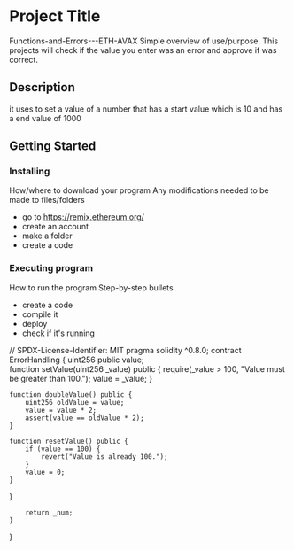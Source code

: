 
# Project Title
 Functions-and-Errors---ETH-AVAX
Simple overview of use/purpose.
This projects will check if the value you enter was an error and approve if was correct.  

## Description

it uses to set a value of a number that has a start value which is 10 and has a end value of 1000

## Getting Started

### Installing
 How/where to download your program
 Any modifications needed to be made to files/folders
* go to https://remix.ethereum.org/
* create an account
* make a folder
* create a code

### Executing program

How to run the program
  Step-by-step bullets
* create a code
* compile it
* deploy
* check if it's running
  
// SPDX-License-Identifier: MIT
pragma solidity ^0.8.0;
contract ErrorHandling {
   uint256 public value;    
    function setValue(uint256 _value) public {
        require(_value > 100, "Value must be greater than 100.");
        value = _value;
    }

    function doubleValue() public {
        uint256 oldValue = value;
        value = value * 2;
        assert(value == oldValue * 2);
    }
    
    function resetValue() public {
        if (value == 100) {
            revert("Value is already 100.");
        }
        value = 0;
    }
}

        return _num;
    }
}
```

